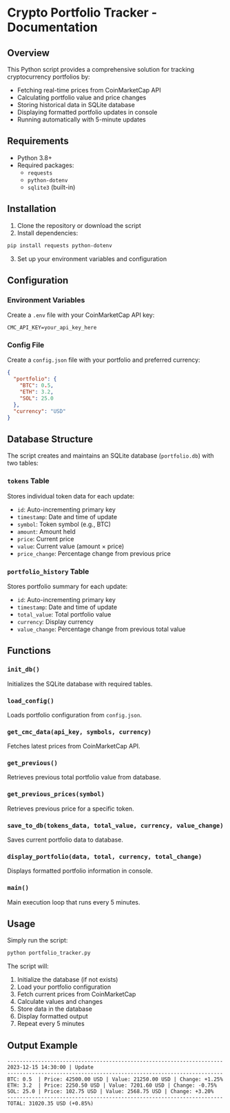 # Crypto Portfolio Tracker - Documentation

## Overview
This Python script provides a comprehensive solution for tracking cryptocurrency portfolios by:
- Fetching real-time prices from CoinMarketCap API
- Calculating portfolio value and price changes
- Storing historical data in SQLite database
- Displaying formatted portfolio updates in console
- Running automatically with 5-minute updates

## Requirements
- Python 3.8+
- Required packages:
  - `requests`
  - `python-dotenv`
  - `sqlite3` (built-in)

## Installation
1. Clone the repository or download the script
2. Install dependencies:
```bash
pip install requests python-dotenv
```
3. Set up your environment variables and configuration

## Configuration

### Environment Variables
Create a `.env` file with your CoinMarketCap API key:
```env
CMC_API_KEY=your_api_key_here
```

### Config File
Create a `config.json` file with your portfolio and preferred currency:
```json
{
  "portfolio": {
    "BTC": 0.5,
    "ETH": 3.2,
    "SOL": 25.0
  },
  "currency": "USD"
}
```

## Database Structure
The script creates and maintains an SQLite database (`portfolio.db`) with two tables:

### `tokens` Table
Stores individual token data for each update:
- `id`: Auto-incrementing primary key
- `timestamp`: Date and time of update
- `symbol`: Token symbol (e.g., BTC)
- `amount`: Amount held
- `price`: Current price
- `value`: Current value (amount × price)
- `price_change`: Percentage change from previous price

### `portfolio_history` Table
Stores portfolio summary for each update:
- `id`: Auto-incrementing primary key
- `timestamp`: Date and time of update
- `total_value`: Total portfolio value
- `currency`: Display currency
- `value_change`: Percentage change from previous total value

## Functions

### `init_db()`
Initializes the SQLite database with required tables.

### `load_config()`
Loads portfolio configuration from `config.json`.

### `get_cmc_data(api_key, symbols, currency)`
Fetches latest prices from CoinMarketCap API.

### `get_previous()`
Retrieves previous total portfolio value from database.

### `get_previous_prices(symbol)`
Retrieves previous price for a specific token.

### `save_to_db(tokens_data, total_value, currency, value_change)`
Saves current portfolio data to database.

### `display_portfolio(data, total, currency, total_change)`
Displays formatted portfolio information in console.

### `main()`
Main execution loop that runs every 5 minutes.

## Usage
Simply run the script:
```bash
python portfolio_tracker.py
```

The script will:
1. Initialize the database (if not exists)
2. Load your portfolio configuration
3. Fetch current prices from CoinMarketCap
4. Calculate values and changes
5. Store data in the database
6. Display formatted output
7. Repeat every 5 minutes

## Output Example
```
----------------------------------------------------------------------
2023-12-15 14:30:00 | Update
----------------------------------------------------------------------
BTC: 0.5  | Price: 42500.00 USD | Value: 21250.00 USD | Change: +1.25%
ETH: 3.2  | Price: 2250.50 USD | Value: 7201.60 USD | Change: -0.75%
SOL: 25.0 | Price: 102.75 USD | Value: 2568.75 USD | Change: +3.20%
----------------------------------------------------------------------
TOTAL: 31020.35 USD (+0.85%)
```


